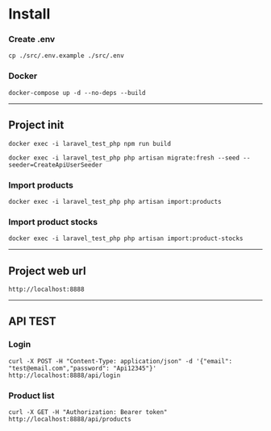# Install

### Create .env
```shell
cp ./src/.env.example ./src/.env
```

### Docker
```shell
docker-compose up -d --no-deps --build
```
---
## Project init
```shell
docker exec -i laravel_test_php npm run build
```
```shell
docker exec -i laravel_test_php php artisan migrate:fresh --seed --seeder=CreateApiUserSeeder
```
### Import products
```shell
docker exec -i laravel_test_php php artisan import:products
```
### Import product stocks
```shell
docker exec -i laravel_test_php php artisan import:product-stocks
```
---
## Project web url
```
http://localhost:8888
```
---
## API TEST

### Login
```shell
curl -X POST -H "Content-Type: application/json" -d '{"email": "test@email.com","password": "Api12345"}' http://localhost:8888/api/login
```

### Product list
```shell
curl -X GET -H "Authorization: Bearer token" http://localhost:8888/api/products
```
